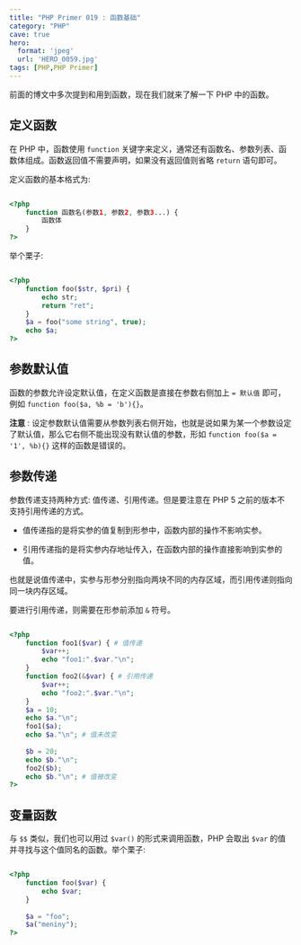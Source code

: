 ```yaml
---
title: "PHP Primer 019 : 函数基础"
category: "PHP"
cave: true
hero:
  format: 'jpeg'
  url: 'HERO_0059.jpg'
tags: [PHP,PHP Primer]
---
```

前面的博文中多次提到和用到函数，现在我们就来了解一下 PHP 中的函数。

## 定义函数

在 PHP 中，函数使用 `function` 关键字来定义，通常还有函数名、参数列表、函数体组成。函数返回值不需要声明，如果没有返回值则省略 `return` 语句即可。

定义函数的基本格式为:

```php

<?php
	function 函数名(参数1, 参数2, 参数3...) {
		函数体
	}
?>

```

举个栗子:

```php

<?php
	function foo($str, $pri) {
		echo str;
		return "ret";
	}
	$a = foo("some string", true);
	echo $a;
?>

```


## 参数默认值

函数的参数允许设定默认值，在定义函数是直接在参数右侧加上 `= 默认值` 即可，例如 `function foo($a, %b = 'b'){}`。

**注意** : 设定参数默认值需要从参数列表右侧开始，也就是说如果为某一个参数设定了默认值，那么它右侧不能出现没有默认值的参数，形如 `function foo($a = '1', %b){}` 这样的函数是错误的。

## 参数传递

参数传递支持两种方式: 值传递、引用传递。但是要注意在 PHP 5 之前的版本不支持引用传递的方式。

* 值传递指的是将实参的值复制到形参中，函数内部的操作不影响实参。

* 引用传递指的是将实参内存地址传入，在函数内部的操作直接影响到实参的值。

也就是说值传递中，实参与形参分别指向两块不同的内存区域，而引用传递则指向同一块内存区域。

要进行引用传递，则需要在形参前添加 `&` 符号。

```php

<?php 
	function foo1($var) { # 值传递
		$var++;
		echo "foo1:".$var."\n";
	}
	function foo2(&$var) { # 引用传递
		$var++;
		echo "foo2:".$var."\n";
	}
	$a = 10;
	echo $a."\n";
	foo1($a);
	echo $a."\n"; # 值未改变
	
	$b = 20;
	echo $b."\n";
	foo2($b);
	echo $b."\n"; # 值被改变
?>

```


## 变量函数

与 `$$` 类似，我们也可以用过 `$var()` 的形式来调用函数，PHP 会取出 `$var` 的值并寻找与这个值同名的函数。举个栗子:

```php

<?php 
	function foo($var) {
		echo $var;
	}
	
	$a = "foo";
	$a("meniny");
?>

```






